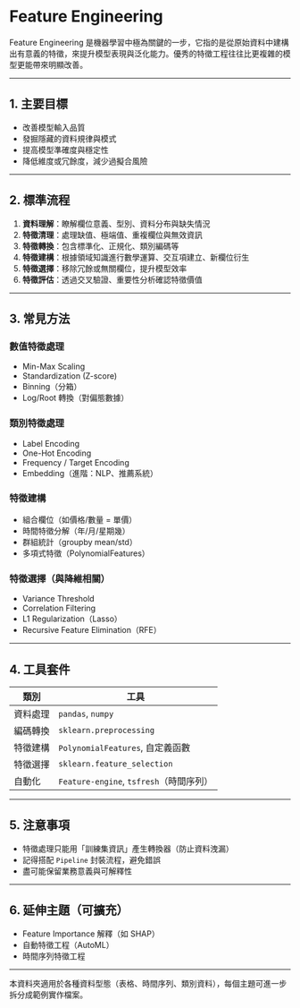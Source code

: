 # Feature Engineering

Feature Engineering 是機器學習中極為關鍵的一步，它指的是從原始資料中建構出有意義的特徵，來提升模型表現與泛化能力。優秀的特徵工程往往比更複雜的模型更能帶來明顯改善。

---

## 1. 主要目標
- 改善模型輸入品質
- 發掘隱藏的資料規律與模式
- 提高模型準確度與穩定性
- 降低維度或冗餘度，減少過擬合風險

---

## 2. 標準流程
1. **資料理解**：瞭解欄位意義、型別、資料分布與缺失情況
2. **特徵清理**：處理缺值、極端值、重複欄位與無效資訊
3. **特徵轉換**：包含標準化、正規化、類別編碼等
4. **特徵建構**：根據領域知識進行數學運算、交互項建立、新欄位衍生
5. **特徵選擇**：移除冗餘或無關欄位，提升模型效率
6. **特徵評估**：透過交叉驗證、重要性分析確認特徵價值

---

## 3. 常見方法
### 數值特徵處理
- Min-Max Scaling
- Standardization (Z-score)
- Binning（分箱）
- Log/Root 轉換（對偏態數據）

### 類別特徵處理
- Label Encoding
- One-Hot Encoding
- Frequency / Target Encoding
- Embedding（進階：NLP、推薦系統）

### 特徵建構
- 組合欄位（如價格/數量 = 單價）
- 時間特徵分解（年/月/星期幾）
- 群組統計（groupby mean/std）
- 多項式特徵（PolynomialFeatures）

### 特徵選擇（與降維相關）
- Variance Threshold
- Correlation Filtering
- L1 Regularization（Lasso）
- Recursive Feature Elimination（RFE）

---

## 4. 工具套件
| 類別       | 工具                      |
|------------|---------------------------|
| 資料處理   | `pandas`, `numpy`         |
| 編碼轉換   | `sklearn.preprocessing`   |
| 特徵建構   | `PolynomialFeatures`, 自定義函數 |
| 特徵選擇   | `sklearn.feature_selection` |
| 自動化     | `Feature-engine`, `tsfresh`（時間序列） |

---

## 5. 注意事項
- 特徵處理只能用「訓練集資訊」產生轉換器（防止資料洩漏）
- 記得搭配 `Pipeline` 封裝流程，避免錯誤
- 盡可能保留業務意義與可解釋性

---

## 6. 延伸主題（可擴充）
- Feature Importance 解釋（如 SHAP）
- 自動特徵工程（AutoML）
- 時間序列特徵工程

---

本資料夾適用於各種資料型態（表格、時間序列、類別資料），每個主題可進一步拆分成範例實作檔案。